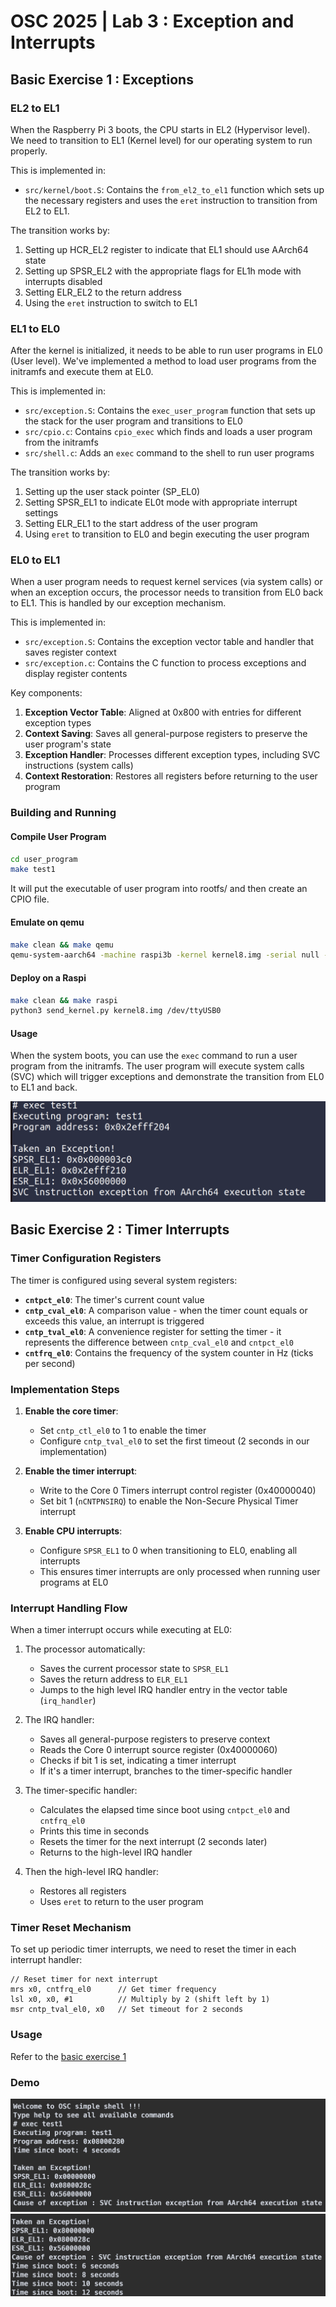 # OSC 2025 | Lab 3 : Exception and Interrupts
## Basic Exercise 1 : Exceptions
### EL2 to EL1

When the Raspberry Pi 3 boots, the CPU starts in EL2 (Hypervisor level). We need to transition to EL1 (Kernel level) for our operating system to run properly.

This is implemented in:
- `src/kernel/boot.S`: Contains the `from_el2_to_el1` function which sets up the necessary registers and uses the `eret` instruction to transition from EL2 to EL1.

The transition works by:
1. Setting up HCR_EL2 register to indicate that EL1 should use AArch64 state
2. Setting up SPSR_EL2 with the appropriate flags for EL1h mode with interrupts disabled
3. Setting ELR_EL2 to the return address
4. Using the `eret` instruction to switch to EL1

### EL1 to EL0

After the kernel is initialized, it needs to be able to run user programs in EL0 (User level). We've implemented a method to load user programs from the initramfs and execute them at EL0.

This is implemented in:
- `src/exception.S`: Contains the `exec_user_program` function that sets up the stack for the user program and transitions to EL0
- `src/cpio.c`: Contains `cpio_exec` which finds and loads a user program from the initramfs
- `src/shell.c`: Adds an `exec` command to the shell to run user programs

The transition works by:
1. Setting up the user stack pointer (SP_EL0)
2. Setting SPSR_EL1 to indicate EL0t mode with appropriate interrupt settings
3. Setting ELR_EL1 to the start address of the user program
4. Using `eret` to transition to EL0 and begin executing the user program

### EL0 to EL1

When a user program needs to request kernel services (via system calls) or when an exception occurs, the processor needs to transition from EL0 back to EL1. This is handled by our exception mechanism.

This is implemented in:
- `src/exception.S`: Contains the exception vector table and handler that saves register context
- `src/exception.c`: Contains the C function to process exceptions and display register contents

Key components:
1. **Exception Vector Table**: Aligned at 0x800 with entries for different exception types
2. **Context Saving**: Saves all general-purpose registers to preserve the user program's state
3. **Exception Handler**: Processes different exception types, including SVC instructions (system calls)
4. **Context Restoration**: Restores all registers before returning to the user program

### Building and Running
#### Compile User Program
```bash
cd user_program
make test1
```
It will put the executable of user program into rootfs/ and then create an CPIO file.

#### Emulate on qemu
```bash
make clean && make qemu
qemu-system-aarch64 -machine raspi3b -kernel kernel8.img -serial null -serial stdio -dtb bcm2710-rpi-3-b-plus.dtb -initrd initramfs.cpio
```
#### Deploy on a Raspi
```bash
make clean && make raspi
python3 send_kernel.py kernel8.img /dev/ttyUSB0 
```
#### Usage
When the system boots, you can use the `exec` command to run a user program from the initramfs. The user program will execute system calls (SVC) which will trigger exceptions and demonstrate the transition from EL0 to EL1 and back.

![demo1](assets/demo1.png)


## Basic Exercise 2 : Timer Interrupts
### Timer Configuration Registers

The timer is configured using several system registers:

- **`cntpct_el0`**: The timer's current count value
- **`cntp_cval_el0`**: A comparison value - when the timer count equals or exceeds this value, an interrupt is triggered
- **`cntp_tval_el0`**: A convenience register for setting the timer - it represents the difference between `cntp_cval_el0` and `cntpct_el0`
- **`cntfrq_el0`**: Contains the frequency of the system counter in Hz (ticks per second)

### Implementation Steps

1. **Enable the core timer**:
   - Set `cntp_ctl_el0` to 1 to enable the timer
   - Configure `cntp_tval_el0` to set the first timeout (2 seconds in our implementation)

2. **Enable the timer interrupt**:
   - Write to the Core 0 Timers interrupt control register (0x40000040)
   - Set bit 1 (`nCNTPNSIRQ`) to enable the Non-Secure Physical Timer interrupt

3. **Enable CPU interrupts**:
   - Configure `SPSR_EL1` to 0 when transitioning to EL0, enabling all interrupts
   - This ensures timer interrupts are only processed when running user programs at EL0

### Interrupt Handling Flow

When a timer interrupt occurs while executing at EL0:

1. The processor automatically:
   - Saves the current processor state to `SPSR_EL1`
   - Saves the return address to `ELR_EL1`
   - Jumps to the high level IRQ handler entry in the vector table (`irq_handler`)

2. The IRQ handler:
   - Saves all general-purpose registers to preserve context
   - Reads the Core 0 interrupt source register (0x40000060)
   - Checks if bit 1 is set, indicating a timer interrupt
   - If it's a timer interrupt, branches to the timer-specific handler

3. The timer-specific handler:
   - Calculates the elapsed time since boot using `cntpct_el0` and `cntfrq_el0`
   - Prints this time in seconds
   - Resets the timer for the next interrupt (2 seconds later)
   - Returns to the high-level IRQ handler

4. Then the high-level IRQ handler:
   - Restores all registers
   - Uses `eret` to return to the user program

### Timer Reset Mechanism
To set up periodic timer interrupts, we need to reset the timer in each interrupt handler:

```assembly
// Reset timer for next interrupt
mrs x0, cntfrq_el0      // Get timer frequency
lsl x0, x0, #1          // Multiply by 2 (shift left by 1)
msr cntp_tval_el0, x0   // Set timeout for 2 seconds
```

### Usage
Refer to the [basic exercise 1](#building-and-running)

### Demo
![alt text](assets/demo2.png)
![alt text](assets/demo3.png)